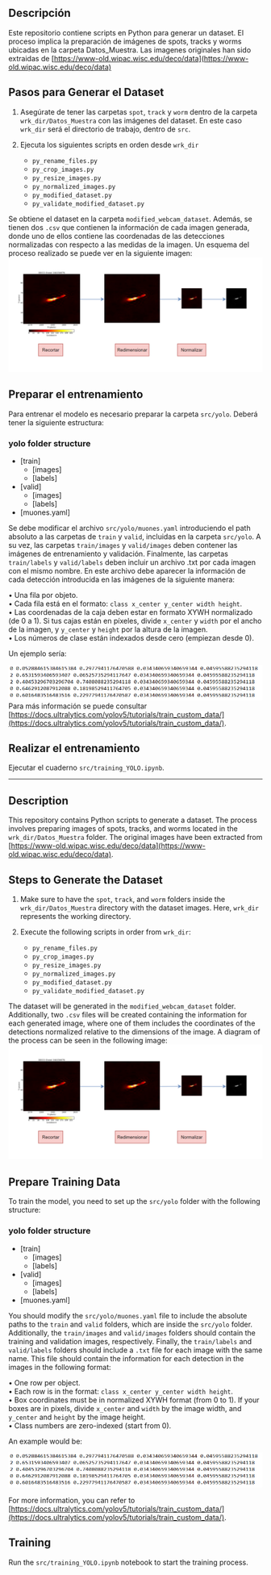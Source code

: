## Descripción

Este repositorio contiene scripts en Python para generar un dataset. El proceso implica la preparación de imágenes de spots, tracks y worms ubicadas en la carpeta Datos_Muestra. Las imagenes originales han sido extraidas de [https://www-old.wipac.wisc.edu/deco/data](https://www-old.wipac.wisc.edu/deco/data)

## Pasos para Generar el Dataset

1. Asegúrate de tener las carpetas `spot`, `track` y `worm` dentro de la carpeta `wrk_dir/Datos_Muestra` con las imágenes del dataset. En este caso `wrk_dir` será el directorio de trabajo, dentro de `src`.

2. Ejecuta los siguientes scripts en orden desde `wrk_dir`

   - `py_rename_files.py`
   - `py_crop_images.py`
   - `py_resize_images.py`
   - `py_normalized_images.py`
   - `py_modified_dataset.py`
   - `py_validate_modified_dataset.py`

Se obtiene el dataset en la carpeta `modified_webcam_dataset`. Además, se tienen dos `.csv` que contienen la información de cada imagen generada, donde uno de ellos contiene las coordenadas de las detecciones normalizadas con respecto a las medidas de la imagen. Un esquema del proceso realizado se puede ver en la siguiente imagen:
![Postprocesamiento](../images/Postprocesamiento.png)


## Preparar el entrenamiento
Para entrenar el modelo es necesario preparar la carpeta `src/yolo`. Deberá tener la siguiente estructura:
### yolo folder structure
 * [train]
   * [images]
   * [labels]
 * [valid]
   * [images]
   * [labels]
 * [muones.yaml]

Se debe modificar el archivo `src/yolo/muones.yaml` introduciendo el path absoluto a las carpetas de `train` y `valid`, incluidas en la carpeta `src/yolo`. A su vez, las carpetas `train/images` y `valid/images` deben contener las imágenes de entrenamiento y validación. Finalmente,  las carpetas `train/labels` y `valid/labels` deben incluir un archivo .txt por cada imagen con el mismo nombre. En este archivo debe aparecer la información de cada detección introducida en las imágenes de la siguiente manera:

• Una fila por objeto.  
• Cada fila está en el formato: `class x_center y_center width height`.  
• Las coordenadas de la caja deben estar en formato XYWH normalizado (de 0 a 1). Si tus cajas están en píxeles, divide `x_center` y `width` por el ancho de la imagen, y `y_center` y `height` por la altura de la imagen.  
• Los números de clase están indexados desde cero (empiezan desde 0).  

Un ejemplo sería:

![Formato .txt](../images/Formato_yaml.png)
Para más información se puede consultar [https://docs.ultralytics.com/yolov5/tutorials/train_custom_data/](https://docs.ultralytics.com/yolov5/tutorials/train_custom_data/).

## Realizar el entrenamiento
Ejecutar el cuaderno `src/training_YOLO.ipynb`.

---

## Description

This repository contains Python scripts to generate a dataset. The process involves preparing images of spots, tracks, and worms located in the `wrk_dir/Datos_Muestra` folder. The original images have been extracted from [https://www-old.wipac.wisc.edu/deco/data](https://www-old.wipac.wisc.edu/deco/data).

## Steps to Generate the Dataset

1. Make sure to have the `spot`, `track`, and `worm` folders inside the `wrk_dir/Datos_Muestra` directory with the dataset images. Here, `wrk_dir` represents the working directory.

2. Execute the following scripts in order from `wrk_dir`:

   - `py_rename_files.py`
   - `py_crop_images.py`
   - `py_resize_images.py`
   - `py_normalized_images.py`
   - `py_modified_dataset.py`
   - `py_validate_modified_dataset.py`

The dataset will be generated in the `modified_webcam_dataset` folder. Additionally, two `.csv` files will be created containing the information for each generated image, where one of them includes the coordinates of the detections normalized relative to the dimensions of the image. A diagram of the process can be seen in the following image:
![Postprocessing](../images/Postprocesamiento.png)


## Prepare Training Data

To train the model, you need to set up the `src/yolo` folder with the following structure:
### yolo folder structure
 * [train]
   * [images]
   * [labels]
 * [valid]
   * [images]
   * [labels]
 * [muones.yaml]

You should modify the `src/yolo/muones.yaml` file to include the absolute paths to the `train` and `valid` folders, which are inside the `src/yolo` folder. Additionally, the `train/images` and `valid/images` folders should contain the training and validation images, respectively. Finally, the `train/labels` and `valid/labels` folders should include a `.txt` file for each image with the same name. This file should contain the information for each detection in the images in the following format:

• One row per object.  
• Each row is in the format: `class x_center y_center width height`.  
• Box coordinates must be in normalized XYWH format (from 0 to 1). If your boxes are in pixels, divide `x_center` and `width` by the image width, and `y_center` and `height` by the image height.  
• Class numbers are zero-indexed (start from 0).  

An example would be:

![Format .txt](../images/Formato_yaml.png)

For more information, you can refer to [https://docs.ultralytics.com/yolov5/tutorials/train_custom_data/](https://docs.ultralytics.com/yolov5/tutorials/train_custom_data/).

## Training

Run the `src/training_YOLO.ipynb` notebook to start the training process.